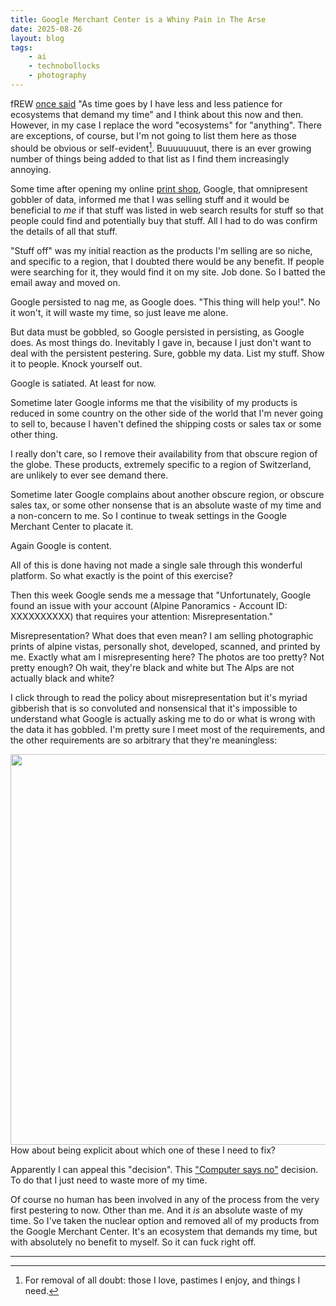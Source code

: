 ```yaml
---
title: Google Merchant Center is a Whiny Pain in The Arse
date: 2025-08-26
layout: blog
tags:
    - ai
    - technobollocks
    - photography
---
```


fREW [once said](https://blog.afoolishmanifesto.com/posts/more-perl-to-go/) "As time goes by I have less and less patience for ecosystems that demand my time" and I think about this now and then. However, in my case I replace the word "ecosystems" for "anything". There are exceptions, of course, but I'm not going to list them here as those should be obvious or self-evident[^1]. Buuuuuuuut, there is an ever growing number of things being added to that list as I find them increasingly annoying.

Some time after opening my online [print shop](https://www.formulanon.com/about-2), Google, that omnipresent gobbler of data, informed me that I was selling stuff and it would be beneficial to *me* if that stuff was listed in web search results for stuff so that people could find and potentially buy that stuff. All I had to do was confirm the details of all that stuff.

"Stuff off" was my initial reaction as the products I'm selling are so niche, and specific to a region, that I doubted there would be any benefit. If people were searching for it, they would find it on my site. Job done. So I batted the email away and moved on.

Google persisted to nag me, as Google does. "This thing will help you!". No it won't, it will waste my time, so just leave me alone.

But data must be gobbled, so Google persisted in persisting, as Google does. As most things do. Inevitably I gave in, because I just don't want to deal with the persistent pestering. Sure, gobble my data. List my stuff. Show it to people. Knock yourself out.

Google is satiated. At least for now.

Sometime later Google informs me that the visibility of my products is reduced in some country on the other side of the world that I'm never going to sell to, because I haven't defined the shipping costs or sales tax or some other thing.

I really don't care, so I remove their availability from that obscure region of the globe. These products, extremely specific to a region of Switzerland, are unlikely to ever see demand there.

Sometime later Google complains about another obscure region, or obscure sales tax, or some other nonsense that is an absolute waste of my time and a non-concern to me. So I continue to tweak settings in the Google Merchant Center to placate it.

Again Google is content.

All of this is done having not made a single sale through this wonderful platform. So what exactly is the point of this exercise?

Then this week Google sends me a message that "Unfortunately, Google found an issue with your account (Alpine Panoramics - Account ID: XXXXXXXXXX) that requires your attention: Misrepresentation."

Misrepresentation? What does that even mean? I am selling photographic prints of alpine vistas, personally shot, developed, scanned, and printed by me. Exactly what am I misrepresenting here? The photos are too pretty? Not pretty enough? Oh wait, they're black and white but The Alps are not actually black and white?

I click through to read the policy about misrepresentation but it's myriad gibberish that is so convoluted and nonsensical that it's impossible to understand what Google is actually asking me to do or what is wrong with the data it has gobbled. I'm pretty sure I meet most of the requirements, and the other requirements are so arbitrary that they're meaningless:

<div class="img-centre">
<img src="{{ site.baseurl }}/images/2025/misrepresentation.png" width="625" />
<div class="nav_text">How about being explicit about which one of these I need to fix?</div>
</div>

Apparently I can appeal this "decision". This ["Computer says no"](https://en.wikipedia.org/wiki/Computer_says_no) decision. To do that I just need to waste more of my time.

Of course no human has been involved in any of the process from the very first pestering to now. Other than me. And it *is* an absolute waste of my time. So I've taken the nuclear option and removed all of my products from the Google Merchant Center. It's an ecosystem that demands my time, but with absolutely no benefit to myself. So it can fuck right off.

<hr />

[^1]: For removal of all doubt: those I love, pastimes I enjoy, and things I need.
